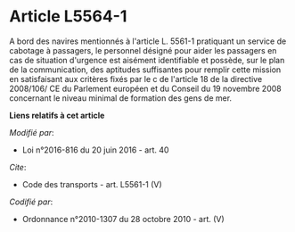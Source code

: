 # Article L5564-1

A bord des navires mentionnés à l'article L. 5561-1 pratiquant un service de cabotage à passagers, le personnel désigné pour
aider les passagers en cas de situation d'urgence est aisément identifiable et possède, sur le plan de la communication, des
aptitudes suffisantes pour remplir cette mission en satisfaisant aux critères fixés par le c de l'article 18 de la directive
2008/106/ CE du Parlement européen et du Conseil du 19 novembre 2008 concernant le niveau minimal de formation des gens de
mer.

**Liens relatifs à cet article**

_Modifié par_:

  - Loi n°2016-816 du 20 juin 2016 - art. 40

_Cite_:

  - Code des transports - art. L5561-1 (V)

_Codifié par_:

  - Ordonnance n°2010-1307 du 28 octobre 2010 - art. (V)
